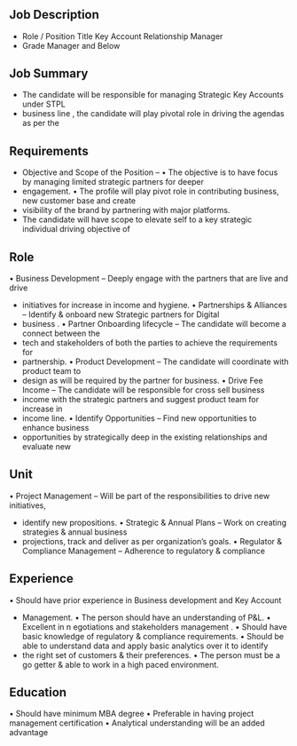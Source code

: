 # 

## Job Description

* Role / Position Title  Key Account Relationship  Manager
* Grade  Manager and Below

## Job Summary

* The candidate will be responsible for managing Strategic Key Accounts under STPL
* business line , the candidate will play pivotal role in driving the agendas as per the

## Requirements

* Objective and Scope of the Position –
• The objective is to have focus by managing limited strategic partners for deeper
* engagement.
• The profile will play pivot role in contributing business, new customer base and create
* visibility of the brand by partnering with major platforms.
* The candidate will have scope to elevate self to a key strategic individual driving objective of

## Role

• Business Development – Deeply engage with the partners that are live and drive
* initiatives for increase in income and hygiene.
• Partnerships & Alliances  – Identify & onboard new Strategic partners for Digital
* business .
• Partner Onboarding lifecycle – The candidate will become a connect between the
* tech and stakeholders of both the parties to achieve the requirements for
* partnership.
• Product Development – The candidate will coordinate with product team to
* design as will be required by the partner for business.
• Drive Fee Income – The candidate will be responsible for cross sell business
* income with the strategic partners and suggest product team for increase in
* income line.
• Identify Opportunities – Find new opportunities to enhance business
* opportunities by strategically deep in the existing relationships and evaluate new

## Unit

• Project Management  – Will be part of the responsibilities to drive new initiatives,
* identify new propositions.
• Strategic & Annual Plans – Work on creating strategies & annual business
* projections, track and deliver as per organization’s goals.
• Regulator  & Compliance Management  – Adherence to regulatory & compliance

## Experience

• Should have prior experience in Business development and Key Account
* Management.
• The person should have an understanding of P&L.
• Excellent in n egotiations and stakeholders management .
• Should have basic knowledge of regulatory & compliance requirements.
• Should be able to understand data and apply basic analytics over it to identify
* the right set of customers & their preferences.
• The person must be a go getter & able to work in a high paced environment.

## Education

• Should have minimum MBA degree
• Preferable in having project management certification
• Analytical understanding will be an added advantage
